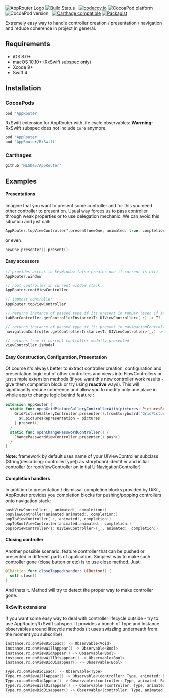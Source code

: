 ![AppRouter Logo](/logo.png)
![Build Status](https://travis-ci.org/MLSDev/AppRouter.svg?branch=master) &nbsp;
[![codecov.io](http://codecov.io/github/MLSDev/AppRouter/coverage.svg?branch=master)](http://codecov.io/github/MLSDev/AppRouter?branch=master)
![CocoaPod platform](https://cocoapod-badges.herokuapp.com/p/AppRouter/badge.png) &nbsp;
![CocoaPod version](https://cocoapod-badges.herokuapp.com/v/AppRouter/badge.png) &nbsp;
[![Carthage compatible](https://img.shields.io/badge/Carthage-compatible-brightgreen.svg)](https://github.com/Carthage/Carthage)
[![Packagist](https://img.shields.io/badge/license-MIT-blue.svg)]()

Extremely easy way to handle controller creation / presentation / navigation and reduce coherence in project in general.

## Requirements

- iOS 8.0+
- macOS 10.10+ (RxSwift subspec only)
- Xcode 9+
- Swift 4

## Installation

### CocoaPods

```ruby
pod 'AppRouter'
```

RxSwift extension for AppRouter with life cycle observables:
**Warrning:** RxSwift subspec does not include `Core` anymore.

```ruby
pod 'AppRouter'
pod 'AppRouter/RxSwift'
```

### Carthages

```ruby
github "MLSDev/AppRouter"
```

## Examples

#### Presentations

Imagine that you want to present some controller and for this you need other controller to present on. Usual way forces us to pass controller through weak properties or to use delegation mechanic. We can avoid this situation and just call:

```swift
AppRouter.topViewController?.present(newOne, animated: true, completion: nil)
```  
or even
```swift
newOne.presenter().present()
```

#### Easy accessors
```swift
// provides access to keyWindow (also creates one if current is nil)
AppRouter.window

// root controller in current window stack
AppRouter.rootViewController

// topmost controller
AppRouter.topViewController

// returns instance of passed type if its present in tabBar (even if it's embedded in navigationController)
tabBarController.getControllerInstance<T: UIViewController>(_:) -> T?

// returns instance of passed type if its present in navigationController
navigationController.getControllerInstance<T: UIViewController>(_:) -> T?

// returns true if current controller modally presented
viewController.isModal
```

#### Easy Construction, Configuration, Presentation

Of course it's always better to extract controller creation, configuration and presentation logic out of other controllers and views into FlowControllers or just simple extension methods (if you want this new controller work results - give them completion block or try using **reactive** ways). This will significantly reduce coherence and allow you to modify only one place in whole app to change logic behind feature :

```swift
extension AppRouter {
  static func openGridPictureGalleryControllerWith(pictures: PicturesRepresentation) {
    GridPictureGalleryController.presenter().fromStoryboard("GridPictureGallery").embedInNavigation().configure{
      $0.picturesRepresentation = pictures
    }.present()
  }
  static func openChangePasswordController() {
    ChangePasswordViewController.presenter().push()
  }
}
```

**Note:** framework by default uses name of your UIViewController subclass (String(describing: controllerType)) as storyboard identifier and initial controller (or rootViewController on initial UINavigationController)

#### Completion handlers

In addition to presentation / dismissal completion blocks provided by UiKit, AppRouter provides you completion blocks for pushing/popping controllers onto navigation stack:

```swift
pushViewController(_, animated:, completion:)
popViewController(animated animated:, completion:)
popToViewController(_:, animated:, completion:)
popToRootViewController(animated animated:, completion:)
popToViewController<T: UIViewController>(_:, animated:, completion:)
```

#### Closing controller

Another possible scenario: feature controller that can be pushed or presented in different parts of application. Simplest way to make such controller gone (close button or etc) is to use close method. Just:
```swift
@IBAction func closeTapped(sender: UIButton!) {
  self.close()
}
```
And thats it. Method will try to detect the proper way to make controller gone.

#### RxSwift extensions

If you want some easy way to deal with controller lifecycle outside - try to use AppRouter/RxSwift subspec. It provides a bunch of Type and Instance observables around lifecycle methods (it uses swizzling underneath from the moment you subscribe) :

```swift
instance.rx.onViewDidLoad() -> Observable<Void>
instance.rx.onViewWillAppear() -> Observable<Bool>
instance.rx.onViewDidAppear() -> Observable<Bool>
instance.rx.onViewWillDisappear() -> Observable<Bool>
instance.rx.onViewDidDisappear() -> Observable<Bool>

Type.rx.onViewDidLoad() -> Observable<Type>
Type.rx.onViewWillAppear() -> Observable<(controller: Type, animated: Bool)>
Type.rx.onViewDidAppear() -> Observable<(controller: Type, animated: Bool)>
Type.rx.onViewWillDisappear() -> Observable<(controller: Type, animated: Bool)>
Type.rx.onViewDidDisappear() -> Observable<(controller: Type, animated: Bool)>
```

